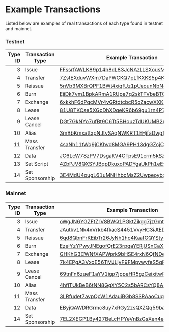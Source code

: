# Example Transactions

Listed below are examples of real transactions of each type found in testnet and mainnet.

### Testnet

| Type ID | Transaction Type | Example Transaction | Height |
| ---: | --- | --- | --- |
| 3 | Issue | [FFssrfAWLK89p14h8dL83JcNAzLLSXousMqpFRVCVF2A](https://testnode1.wavesnodes.com/transactions/info/FFssrfAWLK89p14h8dL83JcNAzLLSXousMqpFRVCVF2A) | [361111](https://testnode1.wavesnodes.com/blocks/at/361111) |
| 4 | Transfer | [7ZstEXduvWXm7DaPWCKQ7pLfKXKS5p4KTzocLGkg9Zd2](https://testnode1.wavesnodes.com/transactions/info/7ZstEXduvWXm7DaPWCKQ7pLfKXKS5p4KTzocLGkg9Zd2) | [361076](https://testnode1.wavesnodes.com/blocks/at/361076) |
| 5 | Reissue | [5nVb3MXBrQPF1BWt4xiqfUz1pUeounNbNogrcgnpyWVM](https://testnodes.wavesnodes.com/transactions/info/5nVb3MXBrQPF1BWt4xiqfUz1pUeounNbNogrcgnpyWVM) | [369679](https://testnodes.wavesnodes.com/blocks/at/369679) |
| 6 | Burn | [EjiDk7vm1BpkARmA1RUpe7q2skTFVbeBTGnG4MMpdtRz](https://testnodes.wavesnodes.com/transactions/info/EjiDk7vm1BpkARmA1RUpe7q2skTFVbeBTGnG4MMpdtRz) | [366048](https://testnodes.wavesnodes.com/blocks/at/366048) |
| 7 | Exchange | [6xkkhF6dPqcMVr4vGRtdtcbcR5oZacwXXKsSFgNShk5p](https://testnode1.wavesnodes.com/transactions/info/6xkkhF6dPqcMVr4vGRtdtcbcR5oZacwXXKsSFgNShk5p) | [352158](https://testnode1.wavesnodes.com/blocks/at/352158) |
| 8 | Lease | [81U8TKCse5XGcDhXDqeKR6b69gu1rn4P7MPxbZECCiV6](https://testnodes.wavesnodes.com/transactions/info/81U8TKCse5XGcDhXDqeKR6b69gu1rn4P7MPxbZECCiV6) | [357892](https://testnodes.wavesnodes.com/blocks/at/357892) |
| 9 | Lease Cancel | [DGt7GkNYo7ufBt9C6Tt5BHouzTdUKUMB2rnVv79vV11o](https://testnodes.wavesnodes.com/transactions/info/DGt7GkNYo7ufBt9C6Tt5BHouzTdUKUMB2rnVv79vV11o) | [369223](https://testnodes.wavesnodes.com/blocks/at/369223) |
| 10 | Alias | [3mBbKmxattxpNJtvSAqNWKRT1EHjfaDwgfjGdcwUydQr](https://testnode1.wavesnodes.com/transactions/info/3mBbKmxattxpNJtvSAqNWKRT1EHjfaDwgfjGdcwUydQr) | [353610](https://testnode1.wavesnodes.com/blocks/at/353610) |
| 11 | Mass Transfer | [4saNh11tWq9jCKhvd8MGA9PH13dgGZcjCfu9Sdmipv6x](https://testnode1.wavesnodes.com/transactions/info/4saNh11tWq9jCKhvd8MGA9PH13dgGZcjCfu9Sdmipv6x) | [353610](https://testnode1.wavesnodes.com/blocks/at/353610) |
| 12 | Data | [JC6LcW78zPV7DsgaKV4CTpsE91crm5kSZGwmJX2qY1hA](https://testnode1.wavesnodes.com/transactions/info/JC6LcW78zPV7DsgaKV4CTpsE91crm5kSZGwmJX2qY1hA) | [358109](https://testnode1.wavesnodes.com/blocks/at/358109) |
| 13 | Set Script | [4ZbPJV8QXSYJBqpDkuxoPADYgaUkPh1eEsD5kLGygwd7](https://testnode1.wavesnodes.com/transactions/info/4ZbPJV8QXSYJBqpDkuxoPADYgaUkPh1eEsD5kLGygwd7) | [358209](https://testnode1.wavesnodes.com/blocks/at/358209) |
| 14 | Set Sponsorship | [3E4MdU4ougL61uMNHhbcMsZ2UwpeoybxWgY9dVJ1psoq](https://testnode1.wavesnodes.com/transactions/info/3E4MdU4ougL61uMNHhbcMsZ2UwpeoybxWgY9dVJ1psoq) | [361076](https://testnode1.wavesnodes.com/blocks/at/361076) |

### Mainnet

| Type ID | Transaction Type | Example Transaction | Height |
| ---: | --- | --- | --- |
| 3 | Issue | [oWgJN6YGZFtZrV8BWQ1PGktZikgg7jzGmtm16Ktyvjd](https://nodes.wavesnodes.com/transactions/info/oWgJN6YGZFtZrV8BWQ1PGktZikgg7jzGmtm16Ktyvjd) | [1039500](https://nodes.wavesnodes.com/blocks/at/1039500) |
| 4 | Transfer | [JAutkv1Nk4xVrkb4fkacS4451VvyHC3iJtEDfBRD7rwr](https://nodes.wavesnodes.com/transactions/info/JAutkv1Nk4xVrkb4fkacS4451VvyHC3iJtEDfBRD7rwr) | [1039500](https://nodes.wavesnodes.com/blocks/at/1039500) |
| 5 | Reissue | [6qd8QbnFrKEibTr26JyNh1hc4KaafGQYStyShtXdNk3v](https://nodes.wavesnodes.com/transactions/info/6qd8QbnFrKEibTr26JyNh1hc4KaafGQYStyShtXdNk3v) | [1037381](https://nodes.wavesnodes.com/blocks/at/1037381) |
| 6 | Burn | [EzeiYzYPwyJNEgofQrE23rpqaYERjUSnCaXZ84vUDoec](https://nodes.wavesnodes.com/transactions/info/EzeiYzYPwyJNEgofQrE23rpqaYERjUSnCaXZ84vUDoec) | [1038647](https://nodes.wavesnodes.com/blocks/at/1038647) |
| 7 | Exchange | [GHKhG3CWNfXAPWprk9bHSE4rxN6QfNDe3d3rZGaDLWhm](https://nodes.wavesnodes.com/transactions/info/GHKhG3CWNfXAPWprk9bHSE4rxN6QfNDe3d3rZGaDLWhm) | [1038644](https://nodes.wavesnodes.com/blocks/at/1038644) |
| 8 | Lease | [7k4EPgA3VxoE56TMJLjvF9FMpywyfeS5qRJSEEN9XGuU](https://nodes.wavesnodes.com/transactions/info/7k4EPgA3VxoE56TMJLjvF9FMpywyfeS5qRJSEEN9XGuU) | [1038624](https://nodes.wavesnodes.com/blocks/at/1038624) |
| 9 | Lease Cancel | [69tnFn6zueF1aYV1igp7jppeHR5gzCeixitwRmbujqzR](https://nodes.wavesnodes.com/transactions/info/69tnFn6zueF1aYV1igp7jppeHR5gzCeixitwRmbujqzR) | [1037877](https://nodes.wavesnodes.com/blocks/at/1037877) |
| 10 | Alias | [4hfjTUkBeB6tNN8GgXY5C2s5bARCsYQ8AFdZyXnMwZyQ](https://nodes.wavesnodes.com/transactions/info/4hfjTUkBeB6tNN8GgXY5C2s5bARCsYQ8AFdZyXnMwZyQ) | [1038799](https://nodes.wavesnodes.com/blocks/at/1038799) |
| 11 | Mass Transfer | [3LRfudet7avpQcW1AdauiBGb8SSRAaoCugDzngDPLVcv](https://nodes.wavesnodes.com/transactions/info/3LRfudet7avpQcW1AdauiBGb8SSRAaoCugDzngDPLVcv) | [1041197](https://nodes.wavesnodes.com/blocks/at/1041197) |
| 12 | Data | [EByjQAWDRGrmc8uy7xRGy2zsQXZQq59bav7h8oTTJyHC](https://nodes.wavesnodes.com/transactions/info/EByjQAWDRGrmc8uy7xRGy2zsQXZQq59bav7h8oTTJyHC) | [1091300](https://nodes.wavesnodes.com/blocks/at/1091300) |
| 14 | Set Sponsorship | [7EL2XEGP1By427BeLcHPYeVnBzGsXen4egMAwQpWGBVR](http://nodes.wavesnodes.com/transactions/info/7EL2XEGP1By427BeLcHPYeVnBzGsXen4egMAwQpWGBVR) | [1130205](https://nodes.wavesnodes.com/blocks/at/1130205) |



